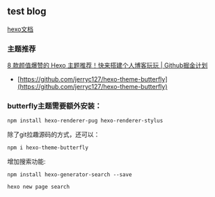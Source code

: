 ## test blog

[hexo文档](https://hexo.io/docs/variables)

### 主题推荐
[8 款颜值爆赞的 Hexo 主题推荐！快来搭建个人博客玩玩 | Github掘金计划](https://zhuanlan.zhihu.com/p/491537945)
- [https://github.com/jerryc127/hexo-theme-butterfly](https://github.com/jerryc127/hexo-theme-butterfly)

### butterfly主题需要额外安装：
```shell
npm install hexo-renderer-pug hexo-renderer-stylus
```

除了git拉趣源码的方式，还可以：
```shell
npm i hexo-theme-butterfly
```

增加搜索功能:
```shell
npm install hexo-generator-search --save

hexo new page search
```